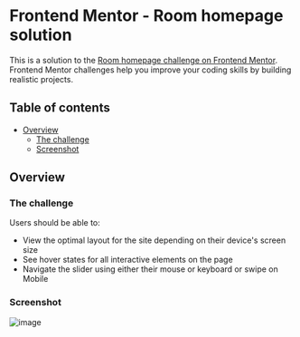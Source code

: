 # Frontend Mentor - Room homepage solution

This is a solution to the [Room homepage challenge on Frontend Mentor](https://www.frontendmentor.io/challenges/room-homepage-BtdBY_ENq). Frontend Mentor challenges help you improve your coding skills by building realistic projects. 

## Table of contents

- [Overview](#overview)
  - [The challenge](#the-challenge)
  - [Screenshot](#screenshot)

## Overview

### The challenge

Users should be able to:

- View the optimal layout for the site depending on their device's screen size
- See hover states for all interactive elements on the page
- Navigate the slider using either their mouse or keyboard or swipe on Mobile

### Screenshot

![image](https://github.com/aveandrian/room-homepage-react/assets/13519212/8fad01b6-98ad-4057-9df0-7635a8eaa6fa)
